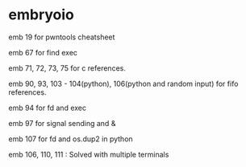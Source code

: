 # embryoio

emb 19 for pwntools cheatsheet

emb 67 for find exec

emb 71, 72, 73, 75 for c references.

emb 90, 93, 103 - 104(python), 106(python and random input) for fifo references.

emb 94 for fd and exec&#x20;

emb 97 for signal sending and &

emb 107 for fd and os.dup2 in python



emb 106, 110, 111 : Solved with multiple terminals
